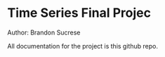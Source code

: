 # Time Series Final Projec
Author: Brandon Sucrese

All documentation for the project is this github repo.
